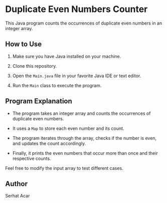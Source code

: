 # Duplicate Even Numbers Counter

This Java program counts the occurrences of duplicate even numbers in an integer array.

## How to Use

1. Make sure you have Java installed on your machine.

2. Clone this repository.

3. Open the `Main.java` file in your favorite Java IDE or text editor.

4. Run the `Main` class to execute the program.

## Program Explanation

- The program takes an integer array and counts the occurrences of duplicate even numbers.

- It uses a `Map` to store each even number and its count.

- The program iterates through the array, checks if the number is even, and updates the count accordingly.

- Finally, it prints the even numbers that occur more than once and their respective counts.

Feel free to modify the input array to test different cases.

## Author

Serhat Acar
